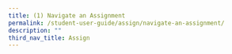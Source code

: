 ```yaml
---
title: (1) Navigate an Assignment
permalink: /student-user-guide/assign/navigate-an-assignment/
description: ""
third_nav_title: Assign
---
```

